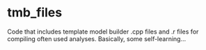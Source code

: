 # tmb_files

Code that includes template model builder .cpp files and .r files for compiling often used analyses. 
Basically, some self-learning...
